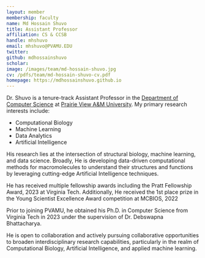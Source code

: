 ```yaml
---
layout: member
membership: faculty
name: Md Hossain Shuvo
title: Assistant Professor
affiliation: CS & CCSB
handle: mhshuvo
email: mhshuvo@PVAMU.EDU
twitter:
github: mdhossainshuvo
scholar: 
image: /images/team/md-hossain-shuvo.jpg
cv: /pdfs/team/md-hossain-shuvo-cv.pdf
homepage: https://mdhossainshuvo.github.io
---
```



Dr. Shuvo is a tenure-track Assistant Professor in the [Department of Computer Science](https://www.pvamu.edu/cs/) at [Prairie View A&M University](https://www.pvamu.edu). My primary research interests include:

  - Computational Biology
  - Machine Learning
  - Data Analytics
  - Artificial Intelligence

His research lies at the intersection of structural biology, machine learning, and data science. Broadly, He is developing data-driven computational methods for macromolecules to understand their structures and functions by leveraging cutting-edge Artificial Intelligence techniques.

He has received multiple fellowship awards including the Pratt Fellowship Award, 2023 at Virginia Tech. Additionally, He received the 1st place prize in the Young Scientist Excellence Award competition at MCBIOS, 2022

Prior to joining PVAMU, he obtained his Ph.D. in Computer Science from Virginia Tech in 2023 under the supervision of Dr. Debswapna Bhattacharya.

He is open to collaboration and actively pursuing collaborative opportunities to broaden interdisciplinary research capabilities, particularly in the realm of Computational Biology, Artificial Intelligence, and applied machine learning.
